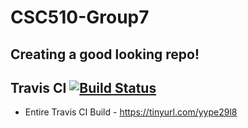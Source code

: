 # CSC510-Group7
## Creating a good looking repo! 

## Travis CI [![Build Status](https://travis-ci.org/AnanyaNunna/CSC510-Group7.svg?branch=master)](https://travis-ci.org/AnanyaNunna/CSC510-Group7)

- Entire Travis CI Build - https://tinyurl.com/yype29l8 



